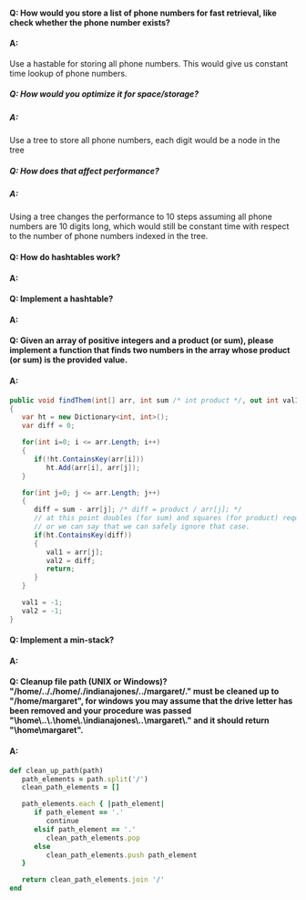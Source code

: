 #### Q: How would you store a list of phone numbers for fast retrieval, like check whether the phone number exists?
#### A:
Use a hastable for storing all phone numbers. This would give us constant time lookup of phone numbers.

##### Q: How would you optimize it for space/storage?
##### A:
Use a tree to store all phone numbers, each digit would be a node in the tree

##### Q: How does that affect performance?
##### A:
Using a tree changes the performance to 10 steps assuming all phone numbers are 10 digits long, which would still be constant time with respect to the number of phone numbers indexed in the tree.

#### Q: How do hashtables work?
#### A:

#### Q: Implement a hashtable?
#### A: 

#### Q: Given an array of positive integers and a product (or sum), please implement a function that finds two numbers in the array whose product (or sum) is the provided value.
#### A: 

```csharp
public void findThem(int[] arr, int sum /* int product */, out int val1, out int val2)
{
   var ht = new Dictionary<int, int>();
   var diff = 0;

   for(int i=0; i <= arr.Length; i++)
   {
      if(!ht.ContainsKey(arr[i]))
         ht.Add(arr[i], arr[j]);
   }

   for(int j=0; j <= arr.Length; j++)
   {
      diff = sum - arr[j]; /* diff = product / arr[j]; */
      // at this point doubles (for sum) and squares (for product) require special handling
      // or we can say that we can safely ignore that case.
      if(ht.ContainsKey(diff))
      {
         val1 = arr[j];
         val2 = diff;
         return;
      }
   }

   val1 = -1;
   val2 = -1;
}
```


#### Q: Implement a min-stack?
#### A:

#### Q: Cleanup file path (UNIX or Windows)? "/home/.././home/./indianajones/../margaret/." must be cleaned up to "/home/margaret", for windows you may assume that the drive letter has been removed and your procedure was passed "\\home\\..\\.\\home\\.\\indianajones\\..\\margaret\\." and it should return "\\home\\margaret".
#### A:

```ruby
def clean_up_path(path)
   path_elements = path.split('/')
   clean_path_elements = []

   path_elements.each { |path_element|
      if path_element == '.'
         continue
      elsif path_element == '.'
         clean_path_elements.pop
      else
         clean_path_elements.push path_element
   }

   return clean_path_elements.join '/'
end
```
